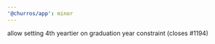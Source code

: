 ```yaml
---
'@churros/app': minor
---
```


allow setting 4th yeartier on graduation year constraint (closes #1194)
